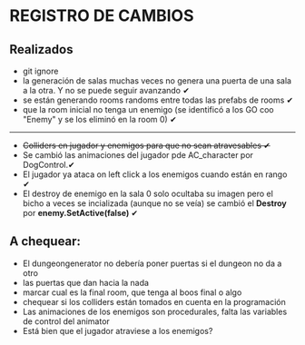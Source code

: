  # REGISTRO DE CAMBIOS
 
 ##  Realizados

* git ignore
* la generación de salas muchas veces no genera una puerta de una sala a la otra. Y no se puede seguir avanzando ✔
* se están generando rooms randoms entre todas las prefabs de rooms ✔
* que la room inicial no tenga un enemigo (se identificó a los GO coo "Enemy" y se los eliminó en la room 0) ✔

---------------------------------------------------

* ~~Colliders en jugador y enemigos para que no sean atravesables ✔~~
* Se cambió las animaciones del jugador pde AC_character por DogControl.✔
* El jugador ya ataca on left click a los enemigos cuando están en rango ✔
* El destroy de enemigo en la sala 0 solo ocultaba su imagen pero el bicho a veces se incializada (aunque no se veía)
  se cambió el <b>Destroy</b> por <b>enemy.SetActive(false)</b> ✔






 ## A chequear:
 * El dungeongenerator no debería poner puertas si el dungeon no da a otro
 * las puertas que dan hacia la nada
 * marcar cual es la final room, que tenga al boos final o algo
 * chequear si los colliders están tomados en cuenta en la programación
 * Las animaciones de los enemigos son procedurales, falta las variables de control del animator
 * Está bien que el jugador atraviese a los enemigos?




